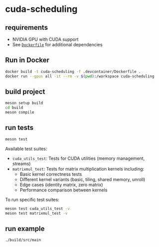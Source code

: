 # cuda-scheduling

## requirements
- NVIDIA GPU with CUDA support
- See [`Dockerfile`](.devcontainer/Dockerfile) for additional dependencies

## Run in Docker

```bash
docker build -t cuda-scheduling -f .devcontainer/Dockerfile .
docker run --gpus all -it --rm -v $(pwd):/workspace cuda-scheduling
```

## build project

```bash
meson setup build
cd build
meson compile
```

## run tests

```bash
meson test
```

Available test suites:
- `cuda_utils_test`: Tests for CUDA utilities (memory management, streams)
- `matrixmul_test`: Tests for matrix multiplication kernels including:
  - Basic kernel correctness tests
  - Different kernel variants (basic, tiling, shared memory, unroll)
  - Edge cases (identity matrix, zero matrix)
  - Performance comparison between kernels

To run specific test suites:
```bash
meson test cuda_utils_test -v
meson test matrixmul_test -v
```

## run example

```bash
./build/src/main
```

